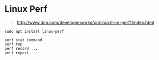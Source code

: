 Linux Perf
===

> http://www.ibm.com/developerworks/cn/linux/l-cn-perf1/index.html  

```
sudo apt install linux-perf

perf stat command
perf top
perf record ...
perf report
```


